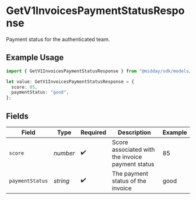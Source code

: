 # GetV1InvoicesPaymentStatusResponse

Payment status for the authenticated team.

## Example Usage

```typescript
import { GetV1InvoicesPaymentStatusResponse } from "@midday/sdk/models/operations";

let value: GetV1InvoicesPaymentStatusResponse = {
  score: 85,
  paymentStatus: "good",
};
```

## Fields

| Field                                            | Type                                             | Required                                         | Description                                      | Example                                          |
| ------------------------------------------------ | ------------------------------------------------ | ------------------------------------------------ | ------------------------------------------------ | ------------------------------------------------ |
| `score`                                          | *number*                                         | :heavy_check_mark:                               | Score associated with the invoice payment status | 85                                               |
| `paymentStatus`                                  | *string*                                         | :heavy_check_mark:                               | The payment status of the invoice                | good                                             |
